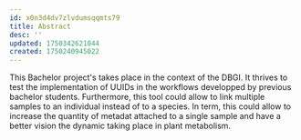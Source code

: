 ```yaml
---
id: x0n3d4dv7zlvdumsqqmts79
title: Abstract
desc: ''
updated: 1750342621044
created: 1750240945022
---
```

This Bachelor project's takes place in the context of the DBGI. It thrives to test the implementation of UUIDs in the workflows developped by previous bachelor students. Furthermore, this tool could allow to link multiple samples to an individual instead of to a species. In term, this could allow to increase the quantity of metadat attached to a single sample and have a better vision the dynamic taking place in plant metabolism.
